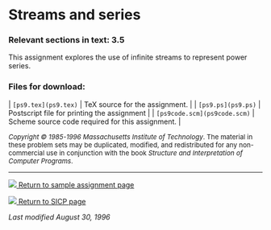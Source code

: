 # Streams and series

### Relevant sections in text: 3.5

This assignment explores the use of infinite streams to represent power series.

### Files for download:

| `[ps9.tex](ps9.tex)` | TeX source for the assignment. |
| `[ps9.ps](ps9.ps)` | Postscript file for printing the assignment |
| `[ps9code.scm](ps9code.scm)` | Scheme source code required for this assignment. |

<font size="-1">_Copyright © 1985-1996 Massachusetts Institute of Technology_.
The material in these problem sets may be duplicated, modified, and redistributed for any non-commercial use in conjunction with the book _Structure and Interpretation of Computer Programs_.</font>

* * *

[![](../back.gif) Return to sample assignment page](../../psets)

[![](../back.gif) Return to SICP page](/sicp)

_Last modified August 30, 1996_